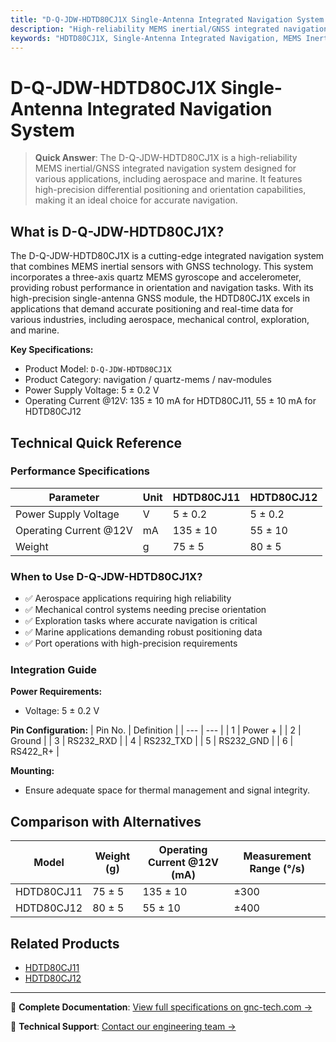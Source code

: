 ```yaml
---
title: "D-Q-JDW-HDTD80CJ1X Single-Antenna Integrated Navigation System - Technical Reference"
description: "High-reliability MEMS inertial/GNSS integrated navigation system with single-antenna GNSS, offering high-precision differential positioning and orientation capabilities."
keywords: "HDTD80CJ1X, Single-Antenna Integrated Navigation, MEMS Inertial/GNSS"
---
```


# D-Q-JDW-HDTD80CJ1X Single-Antenna Integrated Navigation System

> **Quick Answer**: The D-Q-JDW-HDTD80CJ1X is a high-reliability MEMS inertial/GNSS integrated navigation system designed for various applications, including aerospace and marine. It features high-precision differential positioning and orientation capabilities, making it an ideal choice for accurate navigation.

## What is D-Q-JDW-HDTD80CJ1X?

The D-Q-JDW-HDTD80CJ1X is a cutting-edge integrated navigation system that combines MEMS inertial sensors with GNSS technology. This system incorporates a three-axis quartz MEMS gyroscope and accelerometer, providing robust performance in orientation and navigation tasks. With its high-precision single-antenna GNSS module, the HDTD80CJ1X excels in applications that demand accurate positioning and real-time data for various industries, including aerospace, mechanical control, exploration, and marine.

**Key Specifications:**
- Product Model: `D-Q-JDW-HDTD80CJ1X`
- Product Category: navigation / quartz-mems / nav-modules
- Power Supply Voltage: 5 ± 0.2 V
- Operating Current @12V: 135 ± 10 mA for HDTD80CJ11, 55 ± 10 mA for HDTD80CJ12

## Technical Quick Reference

### Performance Specifications
| Parameter | Unit | HDTD80CJ11 | HDTD80CJ12 |
| --- | --- | --- | --- |
| Power Supply Voltage | V | 5 ± 0.2 | 5 ± 0.2 |
| Operating Current @12V | mA | 135 ± 10 | 55 ± 10 |
| Weight | g | 75 ± 5 | 80 ± 5 |

### When to Use D-Q-JDW-HDTD80CJ1X?
- ✅ Aerospace applications requiring high reliability
- ✅ Mechanical control systems needing precise orientation
- ✅ Exploration tasks where accurate navigation is critical
- ✅ Marine applications demanding robust positioning data
- ✅ Port operations with high-precision requirements

### Integration Guide
**Power Requirements:**
- Voltage: 5 ± 0.2 V

**Pin Configuration:**
| Pin No. | Definition |
| --- | --- |
| 1 | Power + |
| 2 | Ground |
| 3 | RS232_RXD |
| 4 | RS232_TXD |
| 5 | RS232_GND |
| 6 | RS422_R+ |

**Mounting:**
- Ensure adequate space for thermal management and signal integrity.

## Comparison with Alternatives
| Model | Weight (g) | Operating Current @12V (mA) | Measurement Range (°/s) |
| --- | --- | --- | --- |
| HDTD80CJ11 | 75 ± 5 | 135 ± 10 | ±300 |
| HDTD80CJ12 | 80 ± 5 | 55 ± 10 | ±400 |

## Related Products
- [HDTD80CJ11](https://www.gnc-tech.com/products/quartz-mems-nav-hdtd80cj11/)
- [HDTD80CJ12](https://www.gnc-tech.com/products/quartz-mems-nav-hdtd80cj12/)

---

📘 **Complete Documentation**: [View full specifications on gnc-tech.com →](https://www.gnc-tech.com/products/quartz-mems-nav-hdtd80cj1x/)

💬 **Technical Support**: [Contact our engineering team →](https://www.gnc-tech.com/contact)